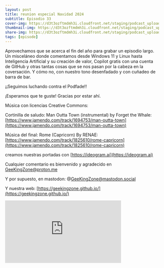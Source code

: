 ```yaml
---
layout: post
title: reunion especial Navidad 2024
subtitle: Episodio 33
cover-img: https://d3t3ozftmdmh3i.cloudfront.net/staging/podcast_uploaded_episode/14743809/14743809-1735244721302-c8695bc8eff62.jpg
thumbnail-img: https://d3t3ozftmdmh3i.cloudfront.net/staging/podcast_uploaded_episode/14743809/14743809-1735244721302-c8695bc8eff62.jpg
share-img: https://d3t3ozftmdmh3i.cloudfront.net/staging/podcast_uploaded_episode/14743809/14743809-1735244721302-c8695bc8eff62.jpg
tags: [episode]
---
```


Aprovechamos que se acerca el fin del año para grabar un episodio largo. Un misceláneo donde comentamos desde Windows 11 y Linux hasta Inteligencia Artificial y su creación de valor, Copilot gratis con una cuenta de GitHub y otras tantas cosas que se nos pasan por la cabeza en la coversación. Y cómo no, con nuestro tono desenfadado y con cuñadeo de barra de bar.

  

¡¡Seguimos luchando contra el Podfade!!

¡Esperamos que te guste! Gracias por estar ahí.

  

Música con licencias Creative Commons:

Cortinilla de saludo: Man Outta Town (instrumental) by Forget the Whale: <a href="[https://papernavy.bandcamp.com/track/swan-song](https://papernavy.bandcamp.com/track/swan-song)" rel="ugc noopener noreferrer" target="_blank">[https://www.jamendo.com/track/1694753/man-outta-town](https://www.jamendo.com/track/1694753/man-outta-town)</a>

Música del final: Rome (Capricorn) By RENAE: <a href="[https://www.jamendo.com/track/1825610/rome-capricorn](https://www.jamendo.com/track/1825610/rome-capricorn)" rel="ugc noopener noreferrer" target="_blank">⁠[https://www.jamendo.com/track/1825610/rome-capricorn⁠](https://www.jamendo.com/track/1825610/rome-capricorn⁠)</a>

creamos nuestras portadas con [https://ideogram.ai](https://ideogram.ai)

  

Cualquier comentario es bienvenido y agradecido en GeeKingZone@proton.me

Y por supuesto, en mastodon: @GeeKingZone@mastodon.social 

Y nuestra web: <a href="[https://geekingzone.github.io/](https://geekingzone.github.io/)" rel="ugc noopener noreferrer" target="_blank">⁠[https://geekingzone.github.io/](https://geekingzone.github.io/)</a>
<iframe src='https://podcasters.spotify.com/pod/show/geekingzone/embed/episodes/reunin-especial-Navidad-2024-e2sp61e' height='204px' width='380px' frameborder='0' scrolling='no'></iframe>
